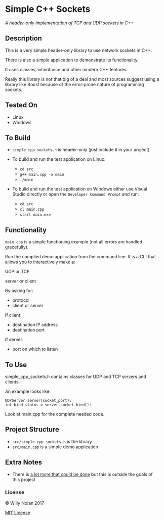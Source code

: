 # Simple C++ Sockets
*A header-only implementation of TCP and UDP sockets in C++*

## Description
This is a very simple header-only library to use network sockets in C++.

There is also a simple application to demonstrate its functionality.

It uses classes, inheritance and other modern C++ features.

Really this library is not that big of a deal and most sources suggest using a library like Boost because of the error-prone nature of programming sockets. 

## Tested On
- Linux
- Windows

## To Build
- `simple_cpp_sockets.h` is header-only (just include it in your project).
- To build and run the test application on Linux:
    - `cd src`
    - `g++ main.cpp -o main`
    - `./main`

- To build and run the test application on Windows either use Visual Studio directly or open the `Developer Command Prompt` and run:
    - `cd src`
    - `cl main.cpp`
    - `start main.exe`

## Functionality
`main.cpp` is a simple functioning example (not all errors are handled gracefully). 

Run the compiled demo application from the command line.
It is a CLI that allows you to interactively make a:

UDP or TCP

server or client

By asking for:
- protocol
- client or server

If client:
- destination IP address
- destination port

If server:
- port on which to listen



## To Use
simple_cpp_sockets.h contains classes for UDP and TCP servers and clients.

An example looks like:
```
UDPServer server(socket_port);
int bind_status = server.socket_bind();
```
Look at main.cpp for the complete needed code.

## Project Structure
- `src/simple_cpp_sockets.h` is the library
- `src/main.cpp` is a simple demo application

## Extra Notes
- There is [a lot more that could be done](http://beej.us/guide/bgnet/output/html/singlepage/bgnet.html) but this is outside the goals of this project
	
### License

:copyright: Willy Nolan 2017

[MIT License](http://en.wikipedia.org/wiki/MIT_License)
